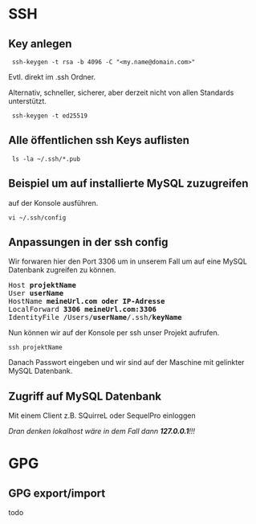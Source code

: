 # SSH

## Key anlegen

     ssh-keygen -t rsa -b 4096 -C "<my.name@domain.com>"

Evtl. direkt im .ssh Ordner.

Alternativ, schneller, sicherer, aber derzeit nicht von allen Standards unterstützt.

     ssh-keygen -t ed25519

## Alle öffentlichen ssh Keys auflisten

     ls -la ~/.ssh/*.pub

## Beispiel um auf installierte MySQL zuzugreifen

auf der Konsole ausführen.

    vi ~/.ssh/config

## Anpassungen in der ssh config

Wir forwaren hier den Port 3306 um in unserem Fall um auf eine MySQL Datenbank zugreifen zu können.

<pre>
Host <b>projektName</b>
User <b>userName</b>
HostName <b>meineUrl.com oder IP-Adresse</b>
LocalForward <b>3306 meineUrl.com:3306</b>
IdentityFile /Users/<b>userName</b>/.ssh/<b>keyName</b>
</pre>

Nun können wir auf der Konsole per ssh unser Projekt aufrufen.

    ssh projektName

Danach Passwort eingeben und wir sind auf der Maschine mit gelinkter MySQL Datenbank.

## Zugriff auf MySQL Datenbank

Mit einem Client z.B. SQuirreL oder SequelPro einloggen

_Dran denken lokalhost wäre in dem Fall dann **127.0.0.1**!!!_

# GPG

## GPG export/import

todo